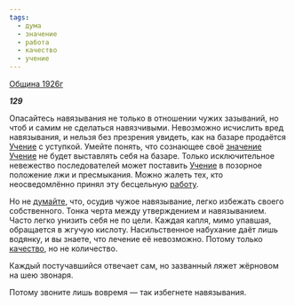 ```yaml
---
tags:
  - дума
  - значение
  - работа
  - качество
  - учение
---
```

[Община 1926г](https://127.0.0.1:4002/agni/1926)

___129___

Опасайтесь навязывания не только в отношении чужих зазываний, но чтоб и самим не сделаться навязчивыми. Невозможно исчислить вред навязывания, и нельзя без презрения увидеть, как на базаре продаётся [Учение](../../../tags/#учение) с уступкой. Умейте понять, что сознающее своё [значение](../../../tags/#значение) [Учение](../../../tags/#учение) не будет выставлять себя на базаре. Только исключительное невежество последователей может поставить [Учение](../../../tags/#учение) в позорное положение лжи и пресмыкания. Можно жалеть тех, кто неосведомлённо принял эту бесцельную [работу](../../../tags/#работа).   

Но не [думайте](../../../tags/#дума), что, осудив чужое навязывание, легко избежать своего собственного. Тонка черта между утверждением и навязыванием. Часто легко унизить себя не по цели. Каждая капля, мимо упавшая, обращается в жгучую кислоту. Насильственное набухание даёт лишь водянку, и вы знаете, что лечение её невозможно. Потому только [качество](../../../tags/#качество), но не количество.   

Каждый постучавшийся отвечает сам, но зазванный ляжет жёрновом на шею звонаря.   

Потому звоните лишь вовремя — так избегнете навязывания.   

